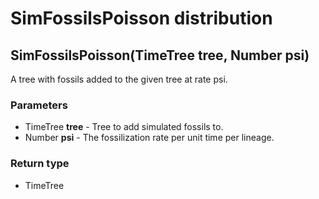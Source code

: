 SimFossilsPoisson distribution
==============================
SimFossilsPoisson(TimeTree **tree**, Number **psi**)
----------------------------------------------------

A tree with fossils added to the given tree at rate psi.

### Parameters

- TimeTree **tree** - Tree to add simulated fossils to.
- Number **psi** - The fossilization rate per unit time per lineage.

### Return type

- TimeTree



